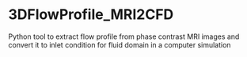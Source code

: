# 3DFlowProfile_MRI2CFD
Python tool to extract flow profile from phase contrast MRI images and convert it to inlet condition for fluid domain in a computer simulation

